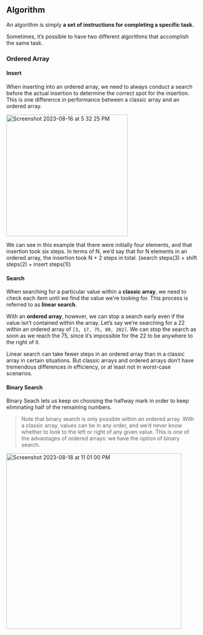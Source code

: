 ## Algorithm
An algorithm is simply **a set of instructions for completing a specific task.**

Sometimes, it’s possible to have two different algorithms that accomplish the same task.

### Ordered Array
#### Insert
When inserting into an ordered array, we need to always conduct a search before the actual insertion to determine the correct spot for the insertion. This is one difference in performance between a classic array and an ordered array.

<img width="320" alt="Screenshot 2023-08-16 at 5 32 25 PM" src="https://github.com/viboloveyou12/Data-Structures-and-Algorithms-Note/assets/29854567/37c1b732-e864-4e57-b0c8-d249a55b07dc">

We can see in this example that there were initially four elements, and that insertion took six steps. In terms of N, we’d say that for N elements in an ordered array, the insertion took N + 2 steps in total. (search steps(3) + shift steps(2) + insert steps(1))

#### Search
When searching for a particular value within a **classic array**, we need to check each item until we find the value we're looking for. This process is referred to as **linear search**. 

With an **ordered array**, however, we can stop a search early even if the value isn’t contained within the array. Let’s say we’re searching for a 22 within an ordered array of `[3, 17, 75, 80, 202]`. We can stop the search as soon as we reach the 75, since it’s impossible for the 22 to be anywhere to the right of it.

Linear search can take fewer steps in an ordered array than in a classic array in certain situations. But classic arrays and ordered arrays don’t have tremendous differences in efficiency, or at least not in worst-case scenarios.

#### Binary Search
Binary Seach lets us keep on choosing the halfway mark in order to keep eliminating half of the remaining numbers.

> Note that binary search is only possible within an ordered array. With a classic array, values can be in any order, and we’d never know whether to look to the left or right of any given value. This is one of the advantages of ordered arrays: we have the option of binary search.

<img width="462" alt="Screenshot 2023-08-18 at 11 01 00 PM" src="https://github.com/viboloveyou12/Data-Structures-and-Algorithms-Note/assets/29854567/c1d54bfb-7163-4b87-900c-1843face0e2f">
